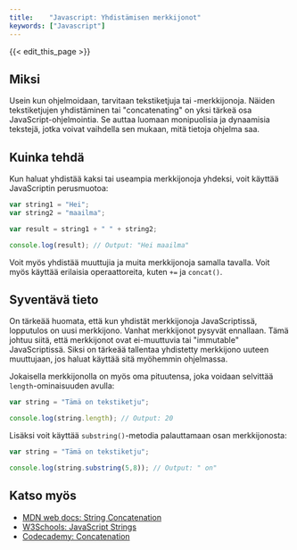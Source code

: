 ```yaml
---
title:    "Javascript: Yhdistämisen merkkijonot"
keywords: ["Javascript"]
---
```


{{< edit_this_page >}}

## Miksi

Usein kun ohjelmoidaan, tarvitaan tekstiketjuja tai -merkkijonoja. Näiden tekstiketjujen yhdistäminen tai "concatenating" on yksi tärkeä osa JavaScript-ohjelmointia. Se auttaa luomaan monipuolisia ja dynaamisia tekstejä, jotka voivat vaihdella sen mukaan, mitä tietoja ohjelma saa.

## Kuinka tehdä

Kun haluat yhdistää kaksi tai useampia merkkijonoja yhdeksi, voit käyttää JavaScriptin perusmuotoa:

```Javascript 
var string1 = "Hei";
var string2 = "maailma";

var result = string1 + " " + string2;

console.log(result); // Output: "Hei maailma"
```

Voit myös yhdistää muuttujia ja muita merkkijonoja samalla tavalla. Voit myös käyttää erilaisia operaattoreita, kuten `+=` ja `concat()`.

## Syventävä tieto

On tärkeää huomata, että kun yhdistät merkkijonoja JavaScriptissä, lopputulos on uusi merkkijono. Vanhat merkkijonot pysyvät ennallaan. Tämä johtuu siitä, että merkkijonot ovat ei-muuttuvia tai "immutable" JavaScriptissä. Siksi on tärkeää tallentaa yhdistetty merkkijono uuteen muuttujaan, jos haluat käyttää sitä myöhemmin ohjelmassa.

Jokaisella merkkijonolla on myös oma pituutensa, joka voidaan selvittää `length`-ominaisuuden avulla:

```Javascript 
var string = "Tämä on tekstiketju";

console.log(string.length); // Output: 20
```

Lisäksi voit käyttää `substring()`-metodia palauttamaan osan merkkijonosta:

```Javascript 
var string = "Tämä on tekstiketju";

console.log(string.substring(5,8)); // Output: " on"
```

## Katso myös

- [MDN web docs: String Concatenation](https://developer.mozilla.org/en-US/docs/Web/JavaScript/Reference/Operators/String_Concatenation)
- [W3Schools: JavaScript Strings](https://www.w3schools.com/js/js_strings.asp)
- [Codecademy: Concatenation](https://www.codecademy.com/courses/introduction-to-javascript/lessons/introduction-to-javascript/exercises/concatenation)